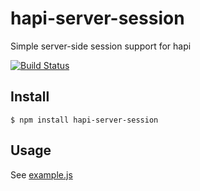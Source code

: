 # hapi-server-session

Simple server-side session support for hapi

[![Build Status](https://travis-ci.org/btmorex/hapi-server-session.svg?branch=master)](https://travis-ci.org/btmorex/hapi-server-session)

## Install

    $ npm install hapi-server-session

## Usage

See [example.js](example.js)
